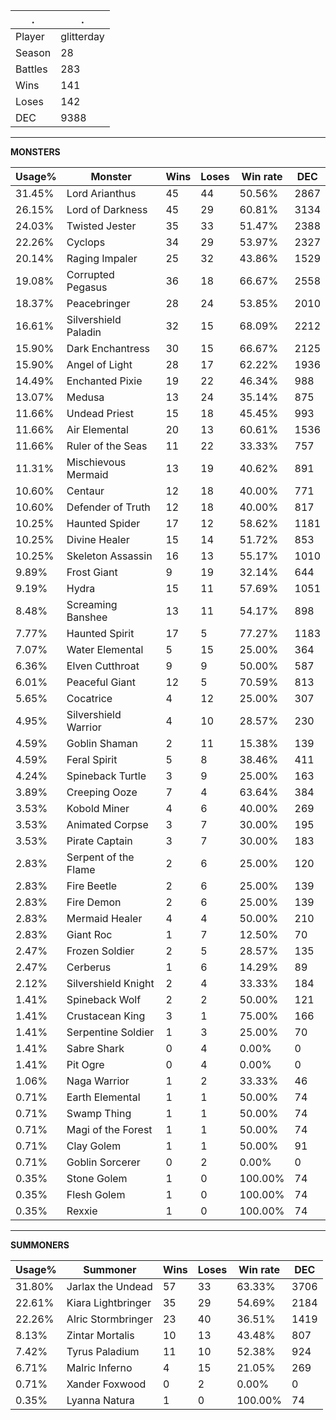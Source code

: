 .|.
|-|-
Player|glitterday
Season|28
Battles|283
Wins|141
Loses|142
DEC|9388

---
**MONSTERS**

Usage%|Monster|Wins|Loses|Win rate|DEC|
-|-|-|-|-|-|
31.45%|Lord Arianthus|45|44|50.56%|2867|
26.15%|Lord of Darkness|45|29|60.81%|3134|
24.03%|Twisted Jester|35|33|51.47%|2388|
22.26%|Cyclops|34|29|53.97%|2327|
20.14%|Raging Impaler|25|32|43.86%|1529|
19.08%|Corrupted Pegasus|36|18|66.67%|2558|
18.37%|Peacebringer|28|24|53.85%|2010|
16.61%|Silvershield Paladin|32|15|68.09%|2212|
15.90%|Dark Enchantress|30|15|66.67%|2125|
15.90%|Angel of Light|28|17|62.22%|1936|
14.49%|Enchanted Pixie|19|22|46.34%|988|
13.07%|Medusa|13|24|35.14%|875|
11.66%|Undead Priest|15|18|45.45%|993|
11.66%|Air Elemental|20|13|60.61%|1536|
11.66%|Ruler of the Seas|11|22|33.33%|757|
11.31%|Mischievous Mermaid|13|19|40.62%|891|
10.60%|Centaur|12|18|40.00%|771|
10.60%|Defender of Truth|12|18|40.00%|817|
10.25%|Haunted Spider|17|12|58.62%|1181|
10.25%|Divine Healer|15|14|51.72%|853|
10.25%|Skeleton Assassin|16|13|55.17%|1010|
9.89%|Frost Giant|9|19|32.14%|644|
9.19%|Hydra|15|11|57.69%|1051|
8.48%|Screaming Banshee|13|11|54.17%|898|
7.77%|Haunted Spirit|17|5|77.27%|1183|
7.07%|Water Elemental|5|15|25.00%|364|
6.36%|Elven Cutthroat|9|9|50.00%|587|
6.01%|Peaceful Giant|12|5|70.59%|813|
5.65%|Cocatrice|4|12|25.00%|307|
4.95%|Silvershield Warrior|4|10|28.57%|230|
4.59%|Goblin Shaman|2|11|15.38%|139|
4.59%|Feral Spirit|5|8|38.46%|411|
4.24%|Spineback Turtle|3|9|25.00%|163|
3.89%|Creeping Ooze|7|4|63.64%|384|
3.53%|Kobold Miner|4|6|40.00%|269|
3.53%|Animated Corpse|3|7|30.00%|195|
3.53%|Pirate Captain|3|7|30.00%|183|
2.83%|Serpent of the Flame|2|6|25.00%|120|
2.83%|Fire Beetle|2|6|25.00%|139|
2.83%|Fire Demon|2|6|25.00%|139|
2.83%|Mermaid Healer|4|4|50.00%|210|
2.83%|Giant Roc|1|7|12.50%|70|
2.47%|Frozen Soldier|2|5|28.57%|135|
2.47%|Cerberus|1|6|14.29%|89|
2.12%|Silvershield Knight|2|4|33.33%|184|
1.41%|Spineback Wolf|2|2|50.00%|121|
1.41%|Crustacean King|3|1|75.00%|166|
1.41%|Serpentine Soldier|1|3|25.00%|70|
1.41%|Sabre Shark|0|4|0.00%|0|
1.41%|Pit Ogre|0|4|0.00%|0|
1.06%|Naga Warrior|1|2|33.33%|46|
0.71%|Earth Elemental|1|1|50.00%|74|
0.71%|Swamp Thing|1|1|50.00%|74|
0.71%|Magi of the Forest|1|1|50.00%|74|
0.71%|Clay Golem|1|1|50.00%|91|
0.71%|Goblin Sorcerer|0|2|0.00%|0|
0.35%|Stone Golem|1|0|100.00%|74|
0.35%|Flesh Golem|1|0|100.00%|74|
0.35%|Rexxie|1|0|100.00%|74|

---
**SUMMONERS**

Usage%|Summoner|Wins|Loses|Win rate|DEC|
-|-|-|-|-|-|
31.80%|Jarlax the Undead|57|33|63.33%|3706|
22.61%|Kiara Lightbringer|35|29|54.69%|2184|
22.26%|Alric Stormbringer|23|40|36.51%|1419|
8.13%|Zintar Mortalis|10|13|43.48%|807|
7.42%|Tyrus Paladium|11|10|52.38%|924|
6.71%|Malric Inferno|4|15|21.05%|269|
0.71%|Xander Foxwood|0|2|0.00%|0|
0.35%|Lyanna Natura|1|0|100.00%|74|

